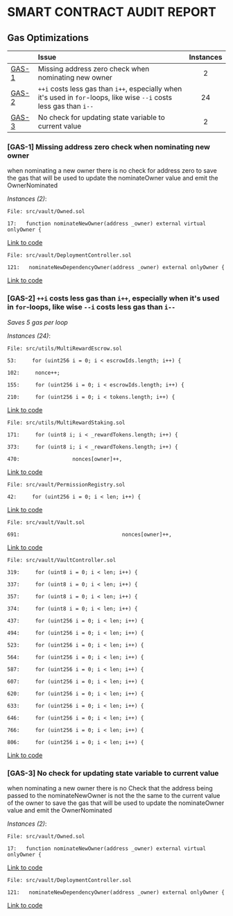 # SMART CONTRACT AUDIT REPORT


## Gas Optimizations


| |Issue|Instances|
|-|:-|:-:|
| [GAS-1](#GAS-1) | Missing address zero check when nominating new owner | 2 |
| [GAS-2](#GAS-2) | `++i` costs less gas than `i++`, especially when it's used in `for`-loops, like wise `--i` costs less gas than `i--` | 24 |
| [GAS-3](#GAS-3) | No check for updating state variable to current value | 2 |

### <a name="GAS-1"></a>[GAS-1] Missing address zero check when nominating new owner
when nominating a new owner there is no check for address zero to save the gas that will be used to update the nominateOwner value and emit the OwnerNominated

*Instances (2)*:
```solidity
File: src/vault/Owned.sol

17:   function nominateNewOwner(address _owner) external virtual onlyOwner {

```
[Link to code](https://github.com/code-423n4/2023-01-popcorn/tree/main/src/vault/Owned.sol)

```solidity
File: src/vault/DeploymentController.sol

121:   nominateNewDependencyOwner(address _owner) external onlyOwner {

```
[Link to code](https://github.com/code-423n4/2023-01-popcorn/tree/main/src/vault/DeploymentController.sol)


### <a name="GAS-2"></a>[GAS-2] `++i` costs less gas than `i++`, especially when it's used in `for`-loops, like wise `--i` costs less gas than `i--`
*Saves 5 gas per loop*

*Instances (24)*:
```solidity
File: src/utils/MultiRewardEscrow.sol

53:     for (uint256 i = 0; i < escrowIds.length; i++) {

102:     nonce++;

155:     for (uint256 i = 0; i < escrowIds.length; i++) {

210:     for (uint256 i = 0; i < tokens.length; i++) {

```
[Link to code](https://github.com/code-423n4/2023-01-popcorn/tree/main/src/utils/MultiRewardEscrow.sol)

```solidity
File: src/utils/MultiRewardStaking.sol

171:     for (uint8 i; i < _rewardTokens.length; i++) {

373:     for (uint8 i; i < _rewardTokens.length; i++) {

470:                 nonces[owner]++,

```
[Link to code](https://github.com/code-423n4/2023-01-popcorn/tree/main/src/utils/MultiRewardStaking.sol)

```solidity
File: src/vault/PermissionRegistry.sol

42:     for (uint256 i = 0; i < len; i++) {

```
[Link to code](https://github.com/code-423n4/2023-01-popcorn/tree/main/src/vault/PermissionRegistry.sol)

```solidity
File: src/vault/Vault.sol

691:                                 nonces[owner]++,

```
[Link to code](https://github.com/code-423n4/2023-01-popcorn/tree/main/src/vault/Vault.sol)

```solidity
File: src/vault/VaultController.sol

319:     for (uint8 i = 0; i < len; i++) {

337:     for (uint8 i = 0; i < len; i++) {

357:     for (uint8 i = 0; i < len; i++) {

374:     for (uint8 i = 0; i < len; i++) {

437:     for (uint256 i = 0; i < len; i++) {

494:     for (uint256 i = 0; i < len; i++) {

523:     for (uint256 i = 0; i < len; i++) {

564:     for (uint256 i = 0; i < len; i++) {

587:     for (uint256 i = 0; i < len; i++) {

607:     for (uint256 i = 0; i < len; i++) {

620:     for (uint256 i = 0; i < len; i++) {

633:     for (uint256 i = 0; i < len; i++) {

646:     for (uint256 i = 0; i < len; i++) {

766:     for (uint256 i = 0; i < len; i++) {

806:     for (uint256 i = 0; i < len; i++) {

```
[Link to code](https://github.com/code-423n4/2023-01-popcorn/tree/main/src/vault/VaultController.sol)

### <a name="GAS-3"></a>[GAS-3] No check for updating state variable to current value
when nominating a new owner there is no Check that the address being passed to the nominateNewOwner is not the the same to the current value of the owner to save the gas that will be used to update the nominateOwner value and emit the OwnerNominated

*Instances (2)*:
```solidity
File: src/vault/Owned.sol

17:   function nominateNewOwner(address _owner) external virtual onlyOwner {

```
[Link to code](https://github.com/code-423n4/2023-01-popcorn/tree/main/src/vault/Owned.sol)

```solidity
File: src/vault/DeploymentController.sol

121:   nominateNewDependencyOwner(address _owner) external onlyOwner {

```
[Link to code](https://github.com/code-423n4/2023-01-popcorn/tree/main/src/vault/DeploymentController.sol)